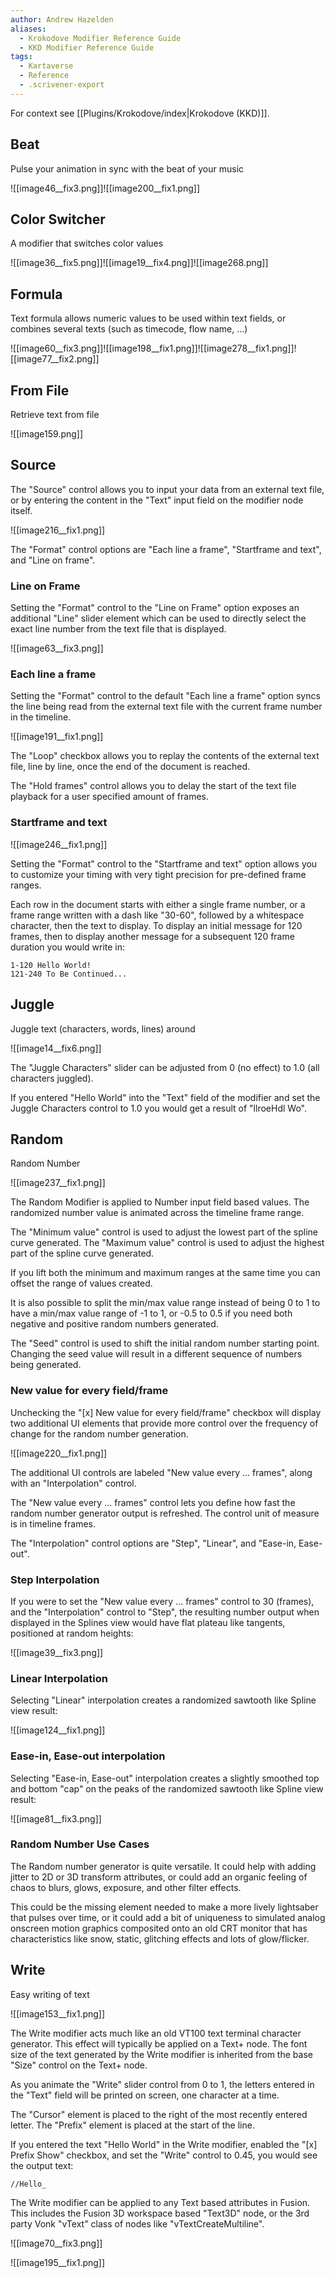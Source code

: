 ```yaml
---
author: Andrew Hazelden
aliases:
  - Krokodove Modifier Reference Guide
  - KKD Modifier Reference Guide 
tags:
  - Kartaverse
  - Reference
  - .scrivener-export
---
```


For context see [[Plugins/Krokodove/index|Krokodove (KKD)]].


## Beat

Pulse your animation in sync with the beat of your music

![[image46__fix3.png]]![[image200__fix1.png]]

## Color Switcher

A modifier that switches color values

![[image36__fix5.png]]![[image19__fix4.png]]![[image268.png]]

## Formula

Text formula allows numeric values to be used within text fields, or combines several texts (such as timecode, flow name, ...)

![[image60__fix3.png]]![[image198__fix1.png]]![[image278__fix1.png]]![[image77__fix2.png]]

## From File

Retrieve text from file

![[image159.png]]

## Source

The "Source" control allows you to input your data from an external text file, or by entering the content in the "Text" input field on the modifier node itself.

![[image216__fix1.png]]

The "Format" control options are "Each line a frame", "Startframe and text", and "Line on frame".

### Line on Frame

Setting the "Format" control to the "Line on Frame" option exposes an additional "Line" slider element which can be used to directly select the exact line number from the text file that is displayed.

![[image63__fix3.png]]

### Each line a frame

Setting the "Format" control to the default "Each line a frame" option syncs the line being read from the external text file with the current frame number in the timeline.

![[image191__fix1.png]]

The "Loop" checkbox allows you to replay the contents of the external text file, line by line, once the end of the document is reached.

The "Hold frames" control allows you to delay the start of the text file playback for a user specified amount of frames.

### Startframe and text

![[image246__fix1.png]]

Setting the "Format" control to the "Startframe and text" option allows you to customize your timing with very tight precision for pre-defined frame ranges.

Each row in the document starts with either a single frame number, or a frame range written with a dash like "30-60", followed by a whitespace character, then the text to display. To display an initial message for 120 frames, then to display another message for a subsequent 120 frame duration you would write in:

```
1-120 Hello World!
121-240 To Be Continued...
```

## Juggle

Juggle text (characters, words, lines) around

![[image14__fix6.png]]

The "Juggle Characters" slider can be adjusted from 0 (no effect) to 1.0 (all characters juggled).

If you entered "Hello World" into the "Text" field of the modifier and set the Juggle Characters control to 1.0 you would get a result of "llroeHdl Wo".

## Random

Random Number

![[image237__fix1.png]]

The Random Modifier is applied to Number input field based values. The randomized number value is animated across the timeline frame range.

The "Minimum value" control is used to adjust the lowest part of the spline curve generated.
The "Maximum value" control is used to adjust the highest part of the spline curve generated.

If you lift both the minimum and maximum ranges at the same time you can offset the range of values created.

It is also possible to split the min/max value range instead of being 0 to 1 to have a min/max value range of -1 to 1, or -0.5 to 0.5 if you need both negative and positive random numbers generated.

The "Seed" control is used to shift the initial random number starting point. Changing the seed value will result in a different sequence of numbers being generated.

### New value for every field/frame

Unchecking the "\[x\] New value for every field/frame" checkbox will display two additional UI elements that provide more control over the frequency of change for the random number generation.

![[image220__fix1.png]]

The additional UI controls are labeled "New value every ... frames", along with an "Interpolation" control.

The "New value every ... frames" control lets you define how fast the random number generator output is refreshed. The control unit of measure is in timeline frames.

The "Interpolation" control options are "Step", "Linear", and "Ease-in, Ease-out".

### Step Interpolation

If you were to set the "New value every ... frames" control to 30 (frames), and the "Interpolation" control to "Step", the resulting number output when displayed in the Splines view would have flat plateau like tangents, positioned at random heights:

![[image39__fix3.png]]

### Linear Interpolation

Selecting "Linear" interpolation creates a randomized sawtooth like Spline view result:

![[image124__fix1.png]]

### Ease-in, Ease-out interpolation

Selecting "Ease-in, Ease-out" interpolation creates a slightly smoothed top and bottom "cap" on the peaks of the randomized sawtooth like Spline view result:

![[image81__fix3.png]]

### Random Number Use Cases

The Random number generator is quite versatile. It could help with adding jitter to 2D or 3D transform attributes, or could add an organic feeling of chaos to blurs, glows, exposure, and other filter effects.

This could be the missing element needed to make a more lively lightsaber that pulses over time, or it could add a bit of uniqueness to simulated analog onscreen motion graphics composited onto an old CRT monitor that has characteristics like snow, static, glitching effects and lots of glow/flicker.

## Write

Easy writing of text

![[image153__fix1.png]]

The Write modifier acts much like an old VT100 text terminal character generator. This effect will typically be applied on a Text+ node. The font size of the text generated by the Write modifier is inherited from the base "Size" control on the Text+ node.

As you animate the "Write" slider control from 0 to 1, the letters entered in the "Text" field will be printed on screen, one character at a time.

The "Cursor" element is placed to the right of the most recently entered letter.
The "Prefix" element is placed at the start of the line.

If you entered the text "Hello World" in the Write modifier, enabled the "\[x\] Prefix Show" checkbox, and set the "Write" control to 0.45, you would see the output text:

```
//Hello_
```

The Write modifier can be applied to any Text based attributes in Fusion. This includes the Fusion 3D workspace based "Text3D" node, or the 3rd party Vonk "vText" class of nodes like "vTextCreateMultiline".

![[image70__fix3.png]]

![[image195__fix1.png]]